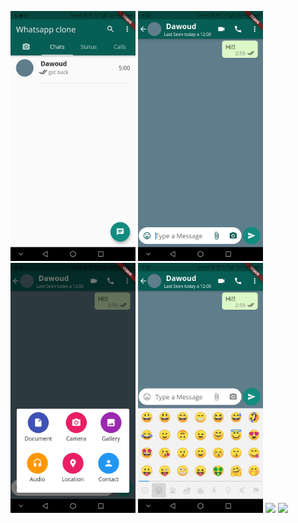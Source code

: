 <img src="screenshots/whats1.jpg" width="200"> <img src="screenshots/whats2.jpg" width="200"> <img src="screenshots/whats3.jpg" width="200"> <img src="screenshots/whats4.jpg" width="200">
<img src="screenshots/whats5.jpg" > <img src="screenshots/whats6.jpg" >
